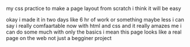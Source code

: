 my css practice to make a page layout from scratch
i think it will be easy 


okay i made it in two days like 6 hr of work or something maybe less
i can say i really comfaartable now with html and css and it really amazes me i can do some much with only the basics
i mean this page looks like a real page on the web not just a begginer project